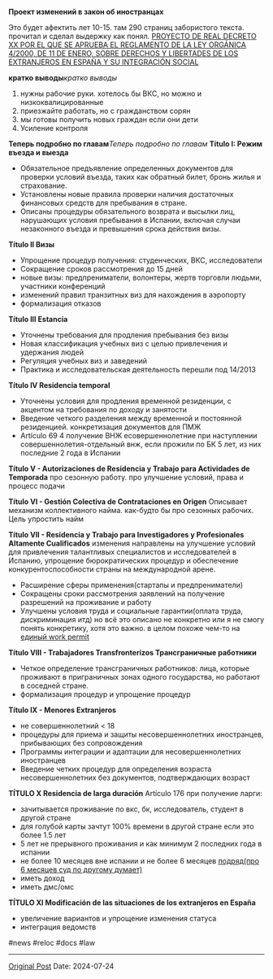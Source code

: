 **Проект изменений в закон об иностранцах**

Это будет афектить лет 10-15. там 290 страниц забористого текста. прочитал и сделал выдержку как понял. [PROYECTO DE REAL DECRETO XX POR EL QUE SE APRUEBA EL REGLAMENTO DE LA LEY ORGÁNICA 4/2000, DE 11 DE ENERO, SOBRE DERECHOS Y LIBERTADES DE LOS EXTRANJEROS EN ESPAÑA Y SU INTEGRACIÓN SOCIAL](https://expinterweb.inclusion.gob.es/participacion/downloadFile?blob=PROYECTO%20RD%20XX%20REGLAMENTO%20LEY%20ORGANICA%20EXTRANJERIA.pdf&norma=2024017)

**кратко выводы***кратко выводы*
1. нужны рабочие руки. хотелось бы ВКС, но можно и низкоквалицированные
2. приезжайте работать, но с гражданством сорян
3. мы готовы получить новых граждан если они дети
4. Усиление контроля

**Теперь подробно по главам***Теперь подробно по главам*
**Título I: Режим въезда и выезда**
* Обязательное предъявление определенных документов для проверки условий въезда, таких как обратный билет, бронь жилья и страхование.
* Установлены новые правила проверки наличия достаточных финансовых средств для пребывания в стране.
* Описаны процедуры обязательного возврата и высылки лиц, нарушающих условия пребывания в Испании, включая случаи незаконного въезда и превышения срока действия визы.

**Título II Визы**
* Упрощение процедур получения: студенческих, ВКС, исследователи
* Сокращение сроков рассмотрения до 15 дней
* новые визы: предпрениматели, волонтеры, жертв торговли людьми, участники конференций
* изменений правил транзитных виз для нахождения в аэропорту
* формализация отказов

**Título III Estancia**
* Уточнены требования для продления пребывания без визы
* Новая классификация учебных виз с целью привлечения и удержания людей
* Регуляция учебных виз и заведений
* Практика и исследовательская деятельность перешли под 14/2013

**Título IV Residencia temporal**
* Уточнены условия для продления временной резиденции, с акцентом на требования по доходу и занятости
* Введение четкого разделения между временной и постоянной резиденцией. конкретизация документов для ПМЖ
* Artículo 69 4 получение ВНЖ есовершеннолетние при наступлении совершеннолетия-отдельный внж, если прожили по БК 5 лет, из них последние 2 года в Испании

**Título V - Autorizaciones de Residencia y Trabajo para Actividades de Temporada**
про сезонную работу. про улучшение условий, права и процесс подачи

**Título VI - Gestión Colectiva de Contrataciones en Origen**
Описывает механизм коллективного найма. как-будто бы про сезонных рабочих. Цель упростить найм

**Título VII - Residencia y Trabajo para Investigadores y Profesionales Altamente Cualificados**
изменения направлены на улучшение условий для привлечения талантливых специалистов и исследователей в Испанию, упрощение бюрократических процедур и обеспечение конкурентоспособности страны на международной арене.
* Расширение сферы применения(стартапы и предпрениматели)
* Сокращены сроки рассмотрения заявлений на получение разрешений на проживание и работу
* Улучшены условия труда и социальные гарантии(оплата труда, дискриминация итд)
но всё это описано не конкретно или я не смогу понять конкретику, хотя это важно. в целом похоже чем-то на [единый work permit](2198.md)

**Título VIII - Trabajadores Transfronterizos Трансграничные работники**
* Четкое определение трансграничных работников: лица, которые проживают в приграничных зонах одного государства, но работают в соседней стране.
* формализация процедур и упрощение процедур

**Título IX - Menores Extranjeros**
* не совершеннолетний < 18
* процедуры для приема и защиты несовершеннолетних иностранцев, прибывающих без сопровождения
* Программы интеграции и адаптации для несовершеннолетних иностранцев
* Введение четких процедур для определения возраста несовершеннолетних без документов, подтверждающих возраст

**TÍTULO X Residencia de larga duración**
Artículo 176 при получение ларги:
* зачитывается проживание по вкс, бк, исследователь, студент в другой стране
* для голубой карты зачтут 100% времени в другой стране если это более 1.5 лет
* 5 лет не прерывного проживания и как минимум 2 последних года в испании
* не более 10 месяцев вне испании и не более 6 месяцев [подряд(про 6 месяцев суд по другому думает)](1971.md)
* иметь доход
* иметь дмс/омс

**TÍTULO XI Modificación de las situaciones de los extranjeros en España**
* увеличение вариантов и упрощение изменения статуса
* интеграция ведомств
 
#news #reloc #docs #law

---
[Original Post](https://t.me/lev2tarragona/2440)
Date: 2024-07-24
